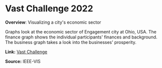 # Vast Challenge 2022

**Overview**: Visualizing a city's economic sector

Graphs look at the economic sector of Engagement city at Ohio, USA. The finance graph shows the individual participants' finances and background. The business graph takes a look into the businesses' prosperity.

**Link:** [Vast Challenge](https://aishwaryamsk.github.io/vast-challenge-2022/economics.html)

**Source:** IEEE-VIS
